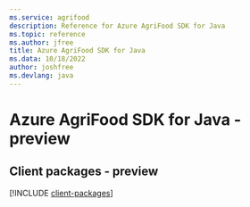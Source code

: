 ```yaml
---
ms.service: agrifood
description: Reference for Azure AgriFood SDK for Java
ms.topic: reference
ms.author: jfree
title: Azure AgriFood SDK for Java
ms.data: 10/18/2022
author: joshfree
ms.devlang: java
---
```

# Azure AgriFood SDK for Java - preview

## Client packages - preview
[!INCLUDE [client-packages](agrifood-client-index.md)]